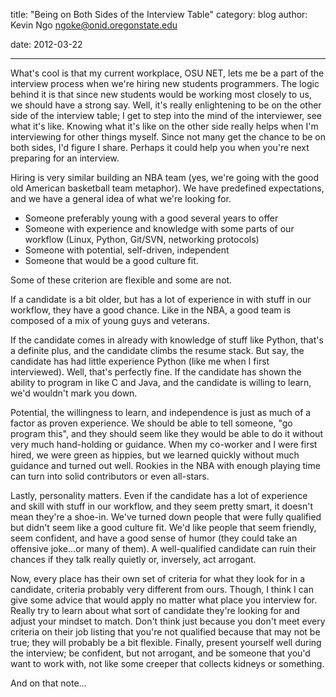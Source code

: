 title: "Being on Both Sides of the Interview Table"
category: blog
author: Kevin Ngo <ngoke@onid.oregonstate.edu>

date: 2012-03-22

---

What's cool is that my current workplace, OSU NET, lets me be a part
of the interview process when we're hiring new students programmers.
The logic behind it is that since new students would be working most
closely to us, we should have a strong say. Well, it's really
enlightening to be on the other side of the interview table; I get to
step into the mind of the interviewer, see what it's like. Knowing
what it's like on the other side really helps when I'm interviewing
for other things myself. Since not many get the chance to be on both
sides, I'd figure I share. Perhaps it could help you when you're next
preparing for an interview.

Hiring is very similar building an NBA team (yes, we're going with the
good old American basketball team metaphor). We have predefined
expectations, and we have a general idea of what we're looking for.

- Someone preferably young with a good several years to offer
- Someone with experience and knowledge with some parts of our
  workflow (Linux, Python, Git/SVN, networking protocols)
- Someone with potential, self-driven, independent
- Someone that would be a good culture fit.

Some of these criterion are flexible and some are not.

If a candidate is a bit older, but has a lot of experience in with
stuff in our workflow, they have a good chance. Like in the NBA, a
good team is composed of a mix of young guys and veterans.

If the candidate comes in already with knowledge of stuff like Python,
that's a definite plus, and the candidate climbs the resume stack.
But say, the candidate has had little experience Python (like me when
I first interviewed). Well, that's perfectly fine. If the candidate
has shown the ability to program in like C and Java, and the candidate
is willing to learn, we'd wouldn't mark you down.

Potential, the willingness to learn, and independence is just as much
of a factor as proven experience. We should be able to tell someone,
"go program this", and they should seem like they would be able to do
it without very much hand-holding or guidance. When my co-worker and I
were first hired, we were green as hippies, but we learned quickly
without much guidance and turned out well. Rookies in the NBA with
enough playing time can turn into solid contributors or even
all-stars.

Lastly, personality matters. Even if the candidate has a lot of
experience and skill with stuff in our workflow, and they seem pretty
smart, it doesn't mean they're a shoe-in. We've turned down people
that were fully qualified but didn't seem like a good culture fit.
We'd like people that seem friendly, seem confident, and have a good
sense of humor (they could take an offensive joke...or many of them).
A well-qualified candidate can ruin their chances if they talk really
quietly or, inversely, act arrogant.

Now, every place has their own set of criteria for what they look for
in a candidate, criteria probably very different from ours. Though, I
think I can give some advice that would apply no matter what place you
interview for. Really try to learn about what sort of candidate
they're looking for and adjust your mindset to match. Don't think
just because you don't meet every criteria on their job listing that
you're not qualified because that may not be true; they will probably
be a bit flexible. Finally, present yourself well during the
interview; be confident, but not arrogant, and be someone that you'd
want to work with, not like some creeper that collects kidneys or
something.

And on that note...
